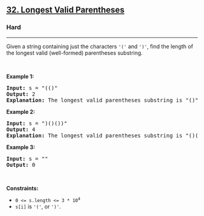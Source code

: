 <h2><a href="https://leetcode.com/problems/longest-valid-parentheses/">32. Longest Valid Parentheses</a></h2><h3>Hard</h3><hr><div style="user-select: auto;"><p style="user-select: auto;">Given a string containing just the characters <code style="user-select: auto;">'('</code> and <code style="user-select: auto;">')'</code>, find the length of the longest valid (well-formed) parentheses substring.</p>

<p style="user-select: auto;">&nbsp;</p>
<p style="user-select: auto;"><strong style="user-select: auto;">Example 1:</strong></p>

<pre style="user-select: auto;"><strong style="user-select: auto;">Input:</strong> s = "(()"
<strong style="user-select: auto;">Output:</strong> 2
<strong style="user-select: auto;">Explanation:</strong> The longest valid parentheses substring is "()".
</pre>

<p style="user-select: auto;"><strong style="user-select: auto;">Example 2:</strong></p>

<pre style="user-select: auto;"><strong style="user-select: auto;">Input:</strong> s = ")()())"
<strong style="user-select: auto;">Output:</strong> 4
<strong style="user-select: auto;">Explanation:</strong> The longest valid parentheses substring is "()()".
</pre>

<p style="user-select: auto;"><strong style="user-select: auto;">Example 3:</strong></p>

<pre style="user-select: auto;"><strong style="user-select: auto;">Input:</strong> s = ""
<strong style="user-select: auto;">Output:</strong> 0
</pre>

<p style="user-select: auto;">&nbsp;</p>
<p style="user-select: auto;"><strong style="user-select: auto;">Constraints:</strong></p>

<ul style="user-select: auto;">
	<li style="user-select: auto;"><code style="user-select: auto;">0 &lt;= s.length &lt;= 3 * 10<sup style="user-select: auto;">4</sup></code></li>
	<li style="user-select: auto;"><code style="user-select: auto;">s[i]</code> is <code style="user-select: auto;">'('</code>, or <code style="user-select: auto;">')'</code>.</li>
</ul>
</div>